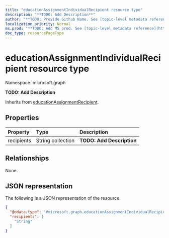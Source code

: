 ```yaml
---
title: "educationAssignmentIndividualRecipient resource type"
description: "**TODO: Add Description**"
author: "**TODO: Provide Github Name. See [topic-level metadata reference](https://msgo.azurewebsites.net/add/document/guidelines/metadata.html#topic-level-metadata)**"
localization_priority: Normal
ms.prod: "**TODO: Add MS prod. See [topic-level metadata reference](https://msgo.azurewebsites.net/add/document/guidelines/metadata.html#topic-level-metadata)**"
doc_type: resourcePageType
---
```


# educationAssignmentIndividualRecipient resource type

Namespace: microsoft.graph



**TODO: Add Description**


Inherits from [educationAssignmentRecipient](../resources/educationassignmentrecipient.md).

## Properties
|Property|Type|Description|
|:---|:---|:---|
|recipients|String collection|**TODO: Add Description**|

## Relationships
None.

## JSON representation
The following is a JSON representation of the resource.
<!-- {
  "blockType": "resource",
  "@odata.type": "microsoft.graph.educationAssignmentIndividualRecipient"
}
-->
``` json
{
  "@odata.type": "#microsoft.graph.educationAssignmentIndividualRecipient",
  "recipients": [
    "String"
  ]
}
```

